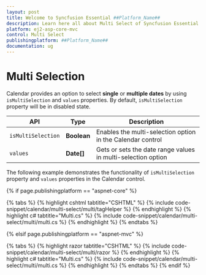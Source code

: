 ```yaml
---
layout: post
title: Welcome to Syncfusion Essential ##Platform_Name##
description: Learn here all about Multi Select of Syncfusion Essential ##Platform_Name## widgets based on HTML5 and jQuery.
platform: ej2-asp-core-mvc
control: Multi Select
publishingplatform: ##Platform_Name##
documentation: ug
---
```



# Multi Selection

Calendar provides an option to select **single** or **multiple dates** by using `isMultiSelection` and `values` properties. By default, `isMultiSelection` property will be in disabled state.

| API | Type | Description |
|------|------|----------------------|
| `isMultiSelection`| **Boolean**| Enables the multi-selection option in the Calendar control |
|`values`| **Date[]** | Gets or sets the date range values in multi-selection option |

The following example demonstrates the functionality of  `isMultiSelection` property and `values` properties in the Calendar control.

{% if page.publishingplatform == "aspnet-core" %}

{% tabs %}
{% highlight cshtml tabtitle="CSHTML" %}
{% include code-snippet/calendar/multi-select/multi/tagHelper %}
{% endhighlight %}
{% highlight c# tabtitle="Multi.cs" %}
{% include code-snippet/calendar/multi-select/multi/multi.cs %}
{% endhighlight %}
{% endtabs %}

{% elsif page.publishingplatform == "aspnet-mvc" %}

{% tabs %}
{% highlight razor tabtitle="CSHTML" %}
{% include code-snippet/calendar/multi-select/multi/razor %}
{% endhighlight %}
{% highlight c# tabtitle="Multi.cs" %}
{% include code-snippet/calendar/multi-select/multi/multi.cs %}
{% endhighlight %}
{% endtabs %}
{% endif %}


